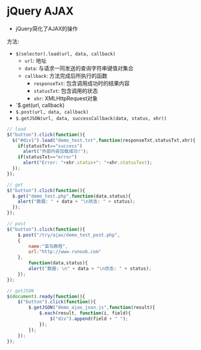 # jQuery AJAX

* jQuery简化了AJAX的操作

方法:
* `$(selector).load(url, data, callback)`
    - `url`: 地址
    - `data`: 与请求一同发送的查询字符串键值对集合
    - `callback`: 方法完成后所执行的函数
        - `responseTxt`: 包含调用成功时的结果内容
        - `statusTxt`: 包含调用的状态
        - `xhr`: XMLHttpRequest对象
* `$.get(url, callback)
* `$.post(url, data, callback)`
* `$.getJSON(url, data, successCallback(data, status, xhr))`


```javascript
// load
$("button").click(function(){
  $("#div1").load("demo_test.txt",function(responseTxt,statusTxt,xhr){
    if(statusTxt=="success")
      alert("外部内容加载成功!");
    if(statusTxt=="error")
      alert("Error: "+xhr.status+": "+xhr.statusText);
  });
});

// get
$("button").click(function(){
  $.get("demo_test.php",function(data,status){
    alert("数据: " + data + "\n状态: " + status);
  });
});

// post
$("button").click(function(){
    $.post("/try/ajax/demo_test_post.php",
    {
        name:"菜鸟教程",
        url:"http://www.runoob.com"
    },
        function(data,status){
        alert("数据: \n" + data + "\n状态: " + status);
    });
});

// getJSON
$(document).ready(function(){ 
    $("button").click(function(){ 
        $.getJSON("demo_ajax_json.js",function(result){ 
            $.each(result, function(i, field){ 
                $("div").append(field + " "); 
            }); 
        }); 
    }); 
});
```
